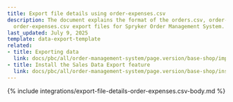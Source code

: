 ```yaml
---
title: Export file details using order-expenses.csv
description: The document explains the format of the orders.csv, order-items.csv,
  order-expenses.csv export files for Spryker Order Management System.
last_updated: July 9, 2025
template: data-export-template
related:
- title: Exporting data
  link: docs/pbc/all/order-management-system/page.version/base-shop/import-and-export-data/orders-data-export/orders-data-export.html
- title: Install the Sales Data Export feature
  link: docs/pbc/all/order-management-system/page.version/base-shop/install-and-upgrade/install-features/install-the-sales-data-export-feature.html
---
```


{% include integrations/export-file-details-order-expenses.csv-body.md %}
